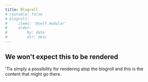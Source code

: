 ```yaml
---
title: Blogroll
# routable: false
# blogroll:
#     items: '@self.modular'
#     order:
#         by: date
#         dir: desc
---
```

## We won't expect this to be rendered

'Tis simply a possibility for rendering atop the blogroll and this is the content that might go there.
